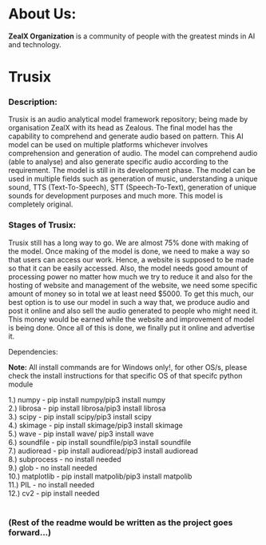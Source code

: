 <h1>About Us:</h1>

<b>ZealX Organization</b> is a community of people with the greatest minds in AI and technology.<br>



<h1>Trusix</h1>

<h3>Description:</h3>
Trusix is an audio analytical model framework repository; being made by organisation ZealX with its head as Zealous. The final model has the capability to comprehend and generate audio based on pattern. This AI model can be used on multiple platforms whichever involves comprehension and generation of audio. The model can comprehend audio (able to analyse) and also generate specific audio according to the requirement. The model is still in its development phase. The model can be used in multiple fields such as generation of music, understanding a unique sound, TTS (Text-To-Speech), STT (Speech-To-Text), generation of unique sounds for development purposes and much more. This model is completely original.<br>


<h3>Stages of Trusix:</h3> 

Trusix still has a long way to go. We are almost 75% done with making of the model. Once making of the model is done, we need to make a way so that users can access our work. Hence, a website is supposed to be made so that it can be easily accessed. Also, the model needs good amount of processing power no matter how much we try to reduce it and also for the hosting of website and management of the website, we need some specific amount of money so in total we at least need $5000. To get this much, our best option is to use our model in such a way that, we produce audio and post it online and also sell the audio generated to people who might need it. This money would be earned while the website and improvement of model is being done. Once all of this is done, we finally put it online and advertise it.<br>


Dependencies:<br>

<b>Note:</b> All install commands are for Windows only!, for other OS/s, please check the install instructions for that specific OS of that specifc python module

1.) numpy - pip install numpy/pip3 install numpy<br>
2.) librosa - pip install librosa/pip3 install librosa<br>
3.) scipy  - pip install scipy/pip3 install scipy<br>
4.) skimage - pip install skimage/pip3 install skimage<br>
5.) wave - pip install wave/ pip3 install wave<br>
6.) soundfile - pip install soundfile/pip3 install soundfile<br>
7.) audioread - pip install audioread/pip3 install audioread<br>
8.) subprocess - no install needed<br>
9.) glob - no install needed<br>
10.) matplotlib - pip install matpolib/pip3 install matpolib<br>
11.) PIL - no install needed<br>
12.) cv2 - pip install needed<br><br>


<h3>(Rest of the readme would be written as the project goes forward...)</h3>




